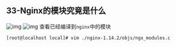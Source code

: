 ## 33-Nginx的模块究竟是什么
![img](https://raw.githubusercontent.com/fanpan26/nginx-study/master/nginx/nginx-33-20190412211155.png)
![img](https://raw.githubusercontent.com/fanpan26/nginx-study/master/nginx/nginx-33-20190412211254.png)
查看已经编译到`nginx`中的模块
```
[root@localhost local]# vim ./nginx-1.14.2/objs/ngx_modules.c
```